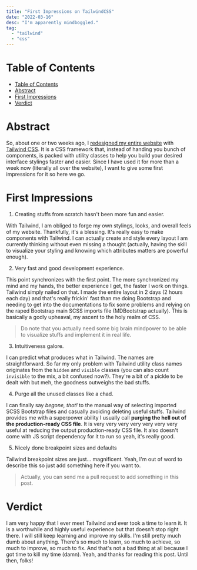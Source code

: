 ```yaml
---
title: "First Impressions on TailwindCSS"
date: "2022-03-16"
desc: "I'm apparently mindboggled."
tag:
  - "tailwind"
  - "css"
---
```


# Table of Contents

- [Table of Contents](#table-of-contents)
- [Abstract](#abstract)
- [First Impressions](#first-impressions)
- [Verdict](#verdict)

# Abstract

So, about one or two weeks ago, I
[redesigned my entire website](https://github.com/irvanmalik48/blog/commit/1559253fb4970a5de36d8bbc526712bc2cf544bf)
with [Tailwind CSS](https://tailwindcss.com/). It is a CSS framework that,
instead of handing you bunch of components, is packed with utility classes to
help you build your desired interface stylings faster and easier. Since I have
used it for more than a week now (literally all over the website), I want to
give some first impressions for it so here we go.

# First Impressions

1. Creating stuffs from scratch hasn't been more fun and easier.

With Tailwind, I am obliged to forge my own stylings, looks, and overall feels
of my website. Thankfully, it's a blessing. It's really easy to make components
with Tailwind. I can actually create and style every layout I am currently
thinking without even missing a thought (actually, having the skill to visualize
your styling and knowing which attributes matters are powerful enough).

2. Very fast and good development experience.

This point synchronizes with the first point. The more synchronized my mind and
my hands, the better experience I get, the faster I work on things. Tailwind
simply nailed on that. I made the entire layout in 2 days (2 hours each day) and
that's really frickin' fast than me doing Bootstrap and needing to get into the
documentations to fix some problems and relying on the raped Bootstrap main SCSS
imports file (MDBootstrap actually). This is basically a godly upheaval, my
ascent to the holy realm of CSS.

> Do note that you actually need some big brain mindpower to be able to
> visualize stuffs and implement it in real life.

3. Intuitiveness galore.

I can predict what produces what in Tailwind. The names are straightforward. So
far my only problem with Tailwind utility class names originates from the
`hidden` and `visible` classes (you can also count `invisible` to the mix, a bit
confused now?). They're a bit of a pickle to be dealt with but meh, the goodness
outweighs the bad stuffs.

4. Purge all the unused classes like a chad.

I can finally say _begone, thot!_ to the manual way of selecting imported SCSS
Bootstrap files and casually avoiding deleting useful stuffs. Tailwind provides
me with a superpower ability I usually call **purging the hell out of the
production-ready CSS file**. It is very very very very very very very useful at
reducing the output production-ready CSS file. It also doesn't come with JS
script dependency for it to run so yeah, it's really good.

5. Nicely done breakpoint sizes and defaults

Tailwind breakpoint sizes are just... magnificent. Yeah, I'm out of word to
describe this so just add something here if you want to.

> Actually, you can send me a pull request to add something in this post.

# Verdict

I am very happy that I ever meet Tailwind and ever took a time to learn it. It
is a worthwhile and highly useful experience but that doesn't stop right there.
I will still keep learning and improve my skills. I'm still pretty much dumb
about anything. There's so much to learn, so much to achieve, so much to
improve, so much to fix. And that's not a bad thing at all because I got time to
kill my time (damn). Yeah, and thanks for reading this post. Until then, folks!
